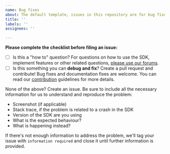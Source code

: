 ```yaml
---
name: Bug fixes
about: The default template, issues in this repository are for bug fixes.
title: ''
labels: ''
assignees: ''

---
```


**Please complete the checklist before filing an issue:**

- [ ] Is this a "how to" question? For questions on how to use the SDK, implement features or other related questions, [please use our forums](https://community.shopify.com/c/Shopify-APIs-SDKs/bd-p/shopify-apis-and-technology).
- [ ] Is this something you can **debug and fix**? Create a pull request and contribute! Bug fixes and documentation fixes are welcome. You can read our [contribution](https://github.com/Shopify/mobile-buy-sdk-android/blob/master/CONTRIBUTING.md) guidelines for more details.

None of the above? Create an issue. Be sure to include all the necessary information for us to understand and reproduce the problem:

- Screenshot (if applicable)
- Stack trace, if the problem is related to a crash in the SDK
- Version of the SDK are you using
- What is the expected behaviour?
- What is happening instead?

If there's not enough information to address the problem, we'll tag your issue with `information required` and close it until further information is provided.
